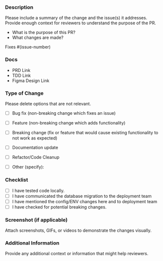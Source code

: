 ### Description

Please include a summary of the change and the issue(s) it addresses. Provide enough context for reviewers to understand the purpose of the PR.

- What is the purpose of this PR?
- What changes are made?
  

Fixes #(issue-number) <!-- Link the relevant issue -->

### Docs

- PRD Link
- TDD Link
- Figma Design Link


### Type of Change

Please delete options that are not relevant.

- [ ] Bug fix (non-breaking change which fixes an issue)
- [ ] Feature (non-breaking change which adds functionality)
- [ ] Breaking change (fix or feature that would cause existing functionality to not work as expected)
- [ ] Documentation update
- [ ] Refactor/Code Cleanup
- [ ] Other (specify):


### Checklist
- [ ] I have tested code locally.
- [ ] I have communicated the database migration to the deployment team
- [ ] I have mentioned the config/ENV changes here and to deployment team
- [ ] I have checked for potential breaking changes.

### Screenshot (if applicable)

Attach screenshots, GIFs, or videos to demonstrate the changes visually.


### Additional Information

Provide any additional context or information that might help reviewers.
